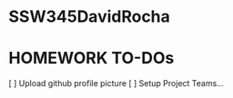 # SSW345DavidRocha

# HOMEWORK TO-DOs

[ ] Upload github profile picture
[ ] Setup Project Teams...

